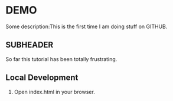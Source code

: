 # DEMO

Some description:This is the first time I am doing stuff on GITHUB.

## SUBHEADER

So far this tutorial has been totally frustrating.

## Local Development

1. Open index.html in your browser.